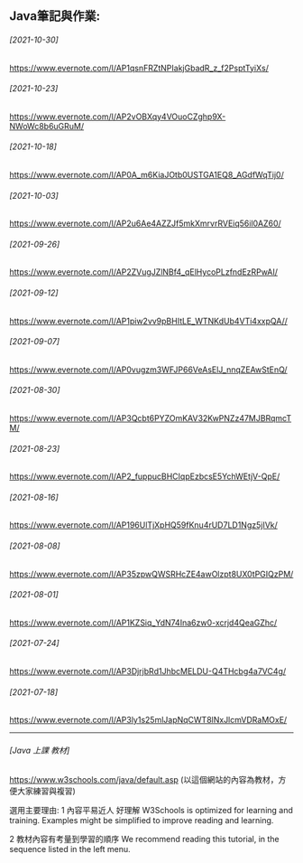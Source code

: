
## Java筆記與作業:
###### [2021-10-30]
<https://www.evernote.com/l/AP1qsnFRZtNPIakjGbadR_z_f2PsptTyiXs/>
###### [2021-10-23]
<https://www.evernote.com/l/AP2vOBXqy4VOuoCZghp9X-NWoWc8b6uGRuM/>
###### [2021-10-18]
<https://www.evernote.com/l/AP0A_m6KiaJOtb0USTGA1EQ8_AGdfWqTij0/>


###### [2021-10-03]
<https://www.evernote.com/l/AP2u6Ae4AZZJf5mkXmrvrRVEiq56il0AZ60/>
###### [2021-09-26]
<https://www.evernote.com/l/AP2ZVugJZlNBf4_qElHycoPLzfndEzRPwAI/>

###### [2021-09-12]
<https://www.evernote.com/l/AP1piw2vv9pBHItLE_WTNKdUb4VTi4xxpQA//>

###### [2021-09-07]
<https://www.evernote.com/l/AP0vugzm3WFJP66VeAsElJ_nnqZEAwStEnQ/>
###### [2021-08-30]
<https://www.evernote.com/l/AP3Qcbt6PYZOmKAV32KwPNZz47MJBRqmcTM/>
###### [2021-08-23]
<https://www.evernote.com/l/AP2_fuppucBHCIqpEzbcsE5YchWEtjV-QpE/>
###### [2021-08-16]
<https://www.evernote.com/l/AP196UlTjXpHQ59fKnu4rUD7LD1Ngz5jIVk/>
###### [2021-08-08]
<https://www.evernote.com/l/AP35zpwQWSRHcZE4awOlzpt8UX0tPGIQzPM/>
###### [2021-08-01]
<https://www.evernote.com/l/AP1KZSiq_YdN74Ina6zw0-xcrjd4QeaGZhc/>
###### [2021-07-24]
<https://www.evernote.com/l/AP3DjrjbRd1JhbcMELDU-Q4THcbg4a7VC4g/>
###### [2021-07-18]
<https://www.evernote.com/l/AP3ly1s25mlJapNqCWT8lNxJlcmVDRaMOxE/>


***

###### [Java 上課 教材]
<https://www.w3schools.com/java/default.asp> (以這個網站的內容為教材，方便大家練習與複習)

選用主要理由: 
1 內容平易近人 好理解
W3Schools is optimized for learning and training. 
Examples might be simplified to improve reading and learning.

2 教材內容有考量到學習的順序
We recommend reading this tutorial, in the sequence listed in the left menu.
